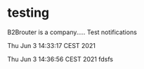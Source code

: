 # testing 

B2Brouter is a company.....
Test notifications

Thu Jun  3 14:33:17 CEST 2021


Thu Jun  3 14:36:56 CEST 2021
 fdsfs
